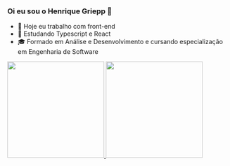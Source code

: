 ### Oi eu sou o Henrique Griepp 👋

- 🔭 Hoje eu trabalho com front-end
- 🌱 Estudando Typescript e React
- 🎓 Formado em Análise e Desenvolvimento e cursando especialização em Engenharia de Software
  
<div style="display: inline-block;">
  <a href="https://github.com/henrique-griepp">
  <img height="220em" src="https://my-git-stats-henriquecode.vercel.app/api?username=henrique-griepp&show_icons=true&include_all_commits=true&count_private=true&theme=shadow_blue"/>
  <img height="220em" src="https://my-git-stats-henriquecode.vercel.app/api/top-langs/?username=henrique-griepp&layout=donut&theme=shadow_blue&show_icons=true&include_all_commits=true&count_private=true"/>
</div>





<!--

- 👯 I’m looking to collaborate on ...
- 🤔 I’m looking for help with ...
- 💬 Ask me about ...
- 📫 How to reach me: ...
- 😄 Pronouns: ...
- ⚡ Fun fact: ...
-->
